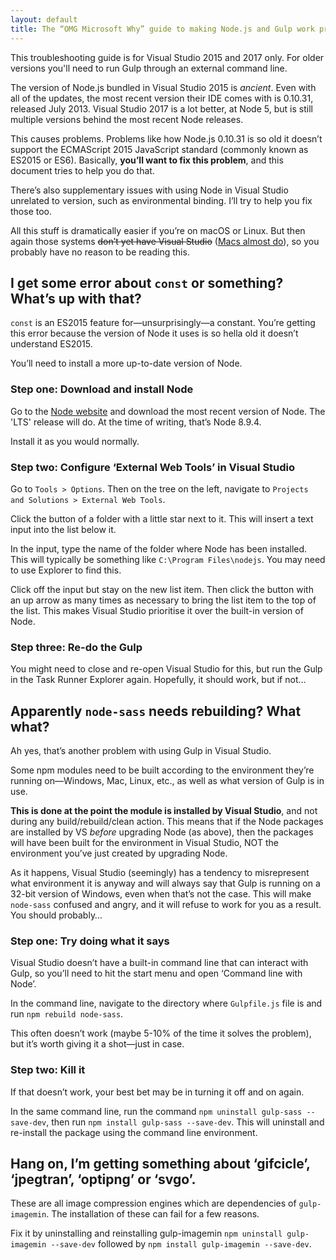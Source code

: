 ```yaml
---
layout: default
title: The “OMG Microsoft Why” guide to making Node.js and Gulp work properly in Visual Studio
---
```


<aside class="aside aside--tangent">
This troubleshooting guide is for Visual Studio 2015 and 2017 only. For older versions you'll need to run Gulp through an external command line.
</aside>

The version of Node.js bundled in Visual Studio 2015 is *ancient*. Even with all of the updates, the most recent version their IDE comes with is 0.10.31, released July 2013. Visual Studio 2017 is a lot better, at Node 5, but is still multiple versions behind the most recent Node releases.

This causes problems. Problems like how Node.js 0.10.31 is so old it doesn’t support the ECMAScript 2015 JavaScript standard (commonly known as ES2015 or ES6). Basically, **you’ll want to fix this problem**, and this document tries to help you do that.

There’s also supplementary issues with using Node in Visual Studio unrelated to version, such as environmental binding. I’ll try to help you fix those too.

All this stuff is dramatically easier if you’re on macOS or Linux. But then again those systems <del>don’t yet have Visual Studio</del> ([Macs almost do](https://www.visualstudio.com/vs/visual-studio-mac/)), so you probably have no reason to be reading this. 

## I get some error about `const` or something? What’s up with that?

`const` is an ES2015 feature for—unsurprisingly—a constant. You’re getting this error because the version of Node it uses is so hella old it doesn’t understand ES2015. 

You’ll need to install a more up-to-date version of Node.

### Step one: Download and install Node

Go to the [Node website](https://nodejs.org/) and download the most recent version of Node. The 'LTS' release will do. At the time of writing, that’s Node 8.9.4.

Install it as you would normally. 

### Step two: Configure ‘External Web Tools’ in Visual Studio

Go to `Tools > Options`. Then on the tree on the left, navigate to `Projects and Solutions > External Web Tools`.

Click the button of a folder with a little star next to it. This will insert a text input into the list below it.

In the input, type the name of the folder where Node has been installed. This will typically be something like `C:\Program Files\nodejs`. You may need to use Explorer to find this. 

Click off the input but stay on the new list item. Then click the button with an up arrow as many times as necessary to bring the list item to the top of the list. This makes Visual Studio prioritise it over the built-in version of Node. 

### Step three: Re-do the Gulp

You might need to close and re-open Visual Studio for this, but run the Gulp in the Task Runner Explorer again. Hopefully, it should work, but if not…

## Apparently `node-sass` needs rebuilding? What what?

Ah yes, that’s another problem with using Gulp in Visual Studio. 

Some npm modules need to be built according to the environment they’re running on—Windows, Mac, Linux, etc., as well as what version of Gulp is in use. 

&zwnj;**This is done at the point the module is installed by Visual Studio**, and not during any build/rebuild/clean action. This means that if the Node packages are installed by VS *before* upgrading Node (as above), then the packages will have been built for the environment in Visual Studio, NOT the environment you’ve just created by upgrading Node. 

As it happens, Visual Studio (seemingly) has a tendency to misrepresent what environment it is anyway and will always say that Gulp is running on a 32-bit version of Windows, even when that’s not the case. This will make `node-sass` confused and angry, and it will refuse to work for you as a result. You should probably…

### Step one: Try doing what it says

Visual Studio doesn’t have a built-in command line that can interact with Gulp, so you’ll need to hit the start menu and open ‘Command line with Node’.

In the command line, navigate to the directory where `Gulpfile.js` file is and run `npm rebuild node-sass`. 

This often doesn’t work (maybe 5-10% of the time it solves the problem), but it’s worth giving it a shot—just in case.

### Step two: Kill it

If that doesn’t work, your best bet may be in turning it off and on again.

In the same command line, run the command `npm uninstall gulp-sass --save-dev`, then run `npm install gulp-sass --save-dev`. This will uninstall and re-install the package using the command line environment. 

## Hang on, I’m getting something about ‘gifcicle’, ‘jpegtran’, ‘optipng’ or ‘svgo’.

These are all image compression engines which are dependencies of `gulp-imagemin`. The installation of these can fail for a few reasons.

Fix it by uninstalling and reinstalling gulp-imagemin `npm uninstall gulp-imagemin --save-dev` followed by `npm install gulp-imagemin --save-dev`.